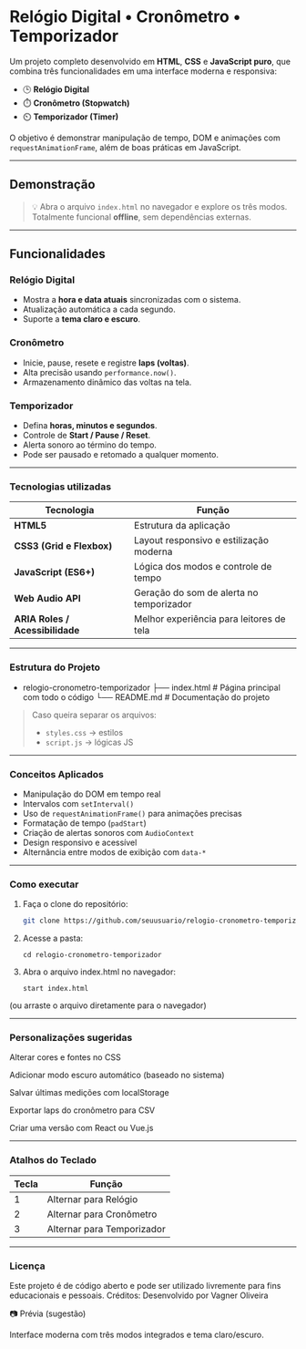 # Relógio Digital • Cronômetro • Temporizador

Um projeto completo desenvolvido em **HTML**, **CSS** e **JavaScript puro**, que combina três funcionalidades em uma interface moderna e responsiva:

- 🕒 **Relógio Digital**  
- ⏱️ **Cronômetro (Stopwatch)**  
- ⏲️ **Temporizador (Timer)**  

O objetivo é demonstrar manipulação de tempo, DOM e animações com `requestAnimationFrame`, além de boas práticas em JavaScript.

---

## Demonstração

> 💡 Abra o arquivo `index.html` no navegador e explore os três modos.  
> Totalmente funcional **offline**, sem dependências externas.

---

## Funcionalidades

### Relógio Digital
- Mostra a **hora e data atuais** sincronizadas com o sistema.  
- Atualização automática a cada segundo.  
- Suporte a **tema claro e escuro**.

### Cronômetro
- Inicie, pause, resete e registre **laps (voltas)**.  
- Alta precisão usando `performance.now()`.  
- Armazenamento dinâmico das voltas na tela.

### Temporizador
- Defina **horas, minutos e segundos**.  
- Controle de **Start / Pause / Reset**.  
- Alerta sonoro ao término do tempo.  
- Pode ser pausado e retomado a qualquer momento.

---

### Tecnologias utilizadas

| Tecnologia | Função |
|-------------|--------|
| **HTML5** | Estrutura da aplicação |
| **CSS3 (Grid e Flexbox)** | Layout responsivo e estilização moderna |
| **JavaScript (ES6+)** | Lógica dos modos e controle de tempo |
| **Web Audio API** | Geração do som de alerta no temporizador |
| **ARIA Roles / Acessibilidade** | Melhor experiência para leitores de tela |

---

### Estrutura do Projeto

- relogio-cronometro-temporizador
├── index.html # Página principal com todo o código
└── README.md # Documentação do projeto


> Caso queira separar os arquivos:
> - `styles.css` → estilos  
> - `script.js` → lógicas JS  

---

### Conceitos Aplicados

- Manipulação do DOM em tempo real  
- Intervalos com `setInterval()`  
- Uso de `requestAnimationFrame()` para animações precisas  
- Formatação de tempo (`padStart`)  
- Criação de alertas sonoros com `AudioContext`  
- Design responsivo e acessível  
- Alternância entre modos de exibição com `data-*`  

---

### Como executar

1. Faça o clone do repositório:
   ```bash
   git clone https://github.com/seuusuario/relogio-cronometro-temporizador.git

2. Acesse a pasta:

    `cd relogio-cronometro-temporizador`

3. Abra o arquivo index.html no navegador:

    `start index.html`

(ou arraste o arquivo diretamente para o navegador)

---

### Personalizações sugeridas

Alterar cores e fontes no CSS

Adicionar modo escuro automático (baseado no sistema)

Salvar últimas medições com localStorage

Exportar laps do cronômetro para CSV

Criar uma versão com React ou Vue.js

---

### Atalhos do Teclado

|Tecla|Função                 |
|-|---------------------------|
|1|	Alternar para Relógio     |
|2|	Alternar para Cronômetro  |
|3|	Alternar para Temporizador|

---

### Licença

Este projeto é de código aberto e pode ser utilizado livremente para fins educacionais e pessoais.
Créditos: Desenvolvido por Vagner Oliveira

📷 Prévia (sugestão)

Interface moderna com três modos integrados e tema claro/escuro.

